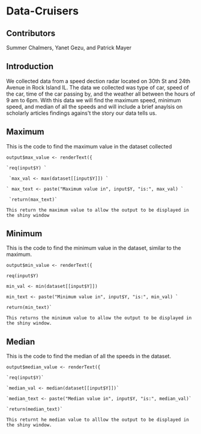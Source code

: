 # Data-Cruisers
## Contributors
Summer Chalmers, Yanet Gezu, and Patrick Mayer
## Introduction
We collected data from a speed dection radar located on 30th St and 24th Avenue in Rock Island IL. The data we collected was type of car, speed of the car, time of the car passing by, and the weather all between the hours of 9 am to 6pm. With this data we will find the maximum speed, minimum speed, and median of all the speeds and will include a brief anaylsis on scholarly articles findings agains't the story our data tells us. 
## Maximum
This is the code to find the maximum value in the dataset collected

`output$max_value <- renderText({ `
   
    `req(input$Y) `
    
     `max_val <- max(dataset[[input$Y]]) `
     
    ` max_text <- paste("Maximum value in", input$Y, "is:", max_val) `
    
     `return(max_text)`
   
    This return the maximum value to allow the output to be displayed in the shiny window
 
  ## Minimum
  This is the code to find the minimum value in the dataset, similar to the maximum.
  
 `output$min_value <- renderText({`
 
    req(input$Y) 
    
    min_val <- min(dataset[[input$Y]]) 
     
    min_text <- paste("Minimum value in", input$Y, "is:", min_val) `
 
    return(min_text)`

    This returns the minimum value to allow the output to be displayed in the shiny window.

## Median
This is the code to find the median of all the speeds in the dataset.

`output$median_value <- renderText({`

    `req(input$Y)`
    
    `median_val <- median(dataset[[input$Y]])`
    
    `median_text <- paste("Median value in", input$Y, "is:", median_val)`
    
    `return(median_text)`

    This returnt he median value to alllow the output to be displayed in the shiny window.
